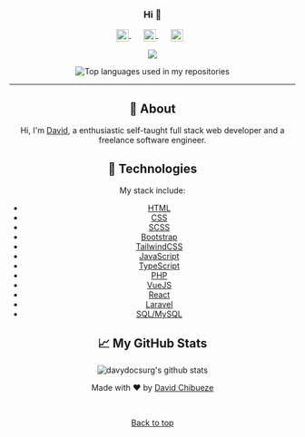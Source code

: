 <div align='center'>
	<div align="center" id="top">
  <!-- <img src="./.github/app.gif" alt="Davydocsurg" /> -->

<!-- &#xa0; -->

  <!-- <a href="https://davydocsurg.netlify.app">Demo</a> -->
</div>

### <div align='center'>Hi 👋 </div>

<p align="center" >
			<a href="https://davydocsurg.github.io" target="_blank" style='margin-right:10px'>
				    <img align="center" src="https://fontawesome.com/v5.15/icons/link?style=solid" style='color: #3f63f2 !important' alt="David Chibueze's website" height="22px" width="22px" />
  </a>
			  &nbsp;&nbsp;
  <a href="https://twitter.com/davydocsurg" target="_blank" style='margin-right:10px'>
    <img align="center" src="https://raw.githubusercontent.com/peterthehan/peterthehan/master/assets/twitter.svg" style='color: #3f63f2 !important' alt="David Chibueze's twitter profile" height="22px" width="22px" />
  </a>
	  &nbsp;&nbsp;
	<a href="https://linkedin.com/in/davidchibueze/" target="_blank" style='margin-right:10px'>
    <img align="center" src="https://raw.githubusercontent.com/peterthehan/peterthehan/master/assets/linkedin.svg" style='color: #3f63f2 !important' alt="David Chibueze's linkedin profile" height="22px" width="22px" />
  </a>

</p>
<div align="center" >

![](https://visitor-badge.glitch.me/badge?page_id=davydocsurg.davydocsurg)

</div>
	<div align="center">
  <img width="" src="https://github-readme-stats.vercel.app/api/top-langs/?username=davydocsurg&layout=compact&hide_title=1&card_width=300" alt="Top languages used in my repositories" />
</div>
<!-- <p align="center">
  <img alt="Github top language" src="https://img.shields.io/github/languages/top/davydocsurg/davydocsurg?color=56BEB8">

  <img alt="Github language count" src="https://img.shields.io/github/languages/count/davydocsurg/davydocsurg?color=56BEB8">

  <img alt="Repository size" src="https://img.shields.io/github/repo-size/davydocsurg/davydocsurg?color=56BEB8">

  <img alt="License" src="https://img.shields.io/github/license/davydocsurg/davydocsurg?color=56BEB8">

  <img alt="Github issues" src="https://img.shields.io/github/issues/davydocsurg/davydocsurg?color=56BEB8" />

  <img alt="Github forks" src="https://img.shields.io/github/forks/davydocsurg/davydocsurg?color=56BEB8" />

  <img alt="Github stars" src="https://img.shields.io/github/stars/davydocsurg/davydocsurg?color=56BEB8" />
</p> -->

<!-- Status -->

<!-- <h4 align="center">
	🚧  Socialite 🚀 Under construction...  🚧
</h4> -->

<hr>

## :dart: About

Hi, I'm [David](https://davydocsurg.github.io), a enthusiastic self-taught full stack web developer and a freelance software engineer.

<!-- ## :sparkles: Features

:heavy_check_mark: Feature 1;\
:heavy_check_mark: Feature 2;\
:heavy_check_mark: Feature 3; -->

## :rocket: Technologies

My stack include:

- [HTML](https://en.wikipedia.org/wiki/HTML)
- [CSS](https://en.wikipedia.org/wiki/CSS)
- [SCSS](https://sass-lang.com/)
- [Bootstrap](https://getbootstrap.com/)
- [TailwindCSS](https://tailwindcss.com/.com/)
- [JavaScript](https://en.wikipedia.org/wiki/JavaScript)
- [TypeScript](https://www.typescriptlang.org/)
- [PHP](https://php.net/)
- [VueJS](https://vuejs.org/)
- [React](https://reactjs.org/)
- [Laravel](https://laravel.com/)
- [SQL/MySQL](https://mysql.com/)

## :chart_with_upwards_trend: My GitHub Stats

<p align="center"> <img src="https://github-readme-stats.vercel.app/api?username=davydocsurg&show_icons=true&theme=gotham" alt="davydocsurg's github stats" />

Made with :heart: by <a href="https://davydocsurg.github.io" target="_blank">David Chibueze</a>

&#xa0;

<a href="#top">Back to top</a>

</div>
